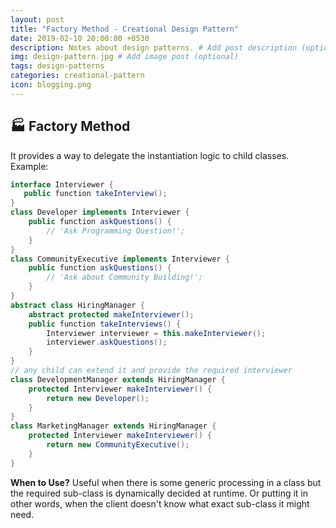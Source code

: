 ```yaml
---
layout: post
title: "Factory Method - Creational Design Pattern"
date: 2019-02-10 20:00:00 +0530
description: Notes about design patterns. # Add post description (optional)
img: design-pattern.jpg # Add image post (optional)
tags: design-patterns
categories: creational-pattern
icon: blogging.png
---
```

🏭 Factory Method
---------------
It provides a way to delegate the instantiation logic to child classes.
Example:
```java
interface Interviewer {
   public function takeInterview();
}
class Developer implements Interviewer {
    public function askQuestions() {
        // 'Ask Programming Question!';
    }
}
class CommunityExecutive implements Interviewer {
    public function askQuestions() {
        // 'Ask about Community Building!';
    }
}
abstract class HiringManager {
    abstract protected makeInterviewer();
    public function takeInterviews() {
        Interviewer interviewer = this.makeInterviewer();
        interviewer.askQuestions();
    }
}
// any child can extend it and provide the required interviewer
class DevelopmentManager extends HiringManager {
    protected Interviewer makeInterviewer() {
        return new Developer();
    }
}
class MarketingManager extends HiringManager {
    protected Interviewer makeInterviewer() {
        return new CommunityExecutive();
    }
}
```
**When to Use?** Useful when there is some generic processing in a class but the required sub-class is dynamically decided at runtime. Or putting it in other words, when the client doesn't know what exact sub-class it might need.